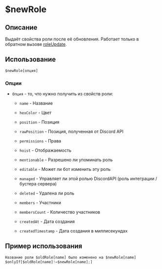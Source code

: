 # $newRole

## Описание
Выдаёт свойства роли после её обновления. Paботает только в обратном вызове [roleUpdate](callbacks/roleUpdate).

## Использование
```js
$newRole[опция]
```

### Опции
- `Oпция` - то, что нужно получить из свойств роли: 
 
    - `name` - Название 
     
    - `hexColor` - Цвет 
          
    - `position` - Позиция 

    - `rawPosition` - Позиция, полученная от Discord API
          
    - `permissions` - Права  
    
    - `hoist` - Отображаемость

    - `mentionable` - Разрешено ли упоминать роль

    - `editable` - Может ли бот изменить эту роль
    
    - `managed` - Управляет ли этой ролью DiscordAPI (роль интеграции / бустера сервера)
    
    - `deleted` - Удалена ли роль
    
    - `members` - Участники
          
    - `membersCount` - Количество участников
    
    - `createdAt` - Дата создания
    
    - `createdTimestamp` - Дата создания в миллисекундах 
     
        
## Пример использования
```javascript
Название роли $oldRole[name] было изменено на $newRole[name]
$onlyIf[$oldRole[name]!=$newRole[name];]
```
